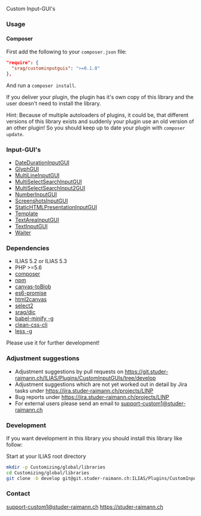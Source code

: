 Custom Input-GUI's

### Usage

#### Composer
First add the following to your `composer.json` file:
```json
"require": {
  "srag/custominputguis": ">=0.1.0"
},
```

And run a `composer install`.

If you deliver your plugin, the plugin has it's own copy of this library and the user doesn't need to install the library.

Hint: Because of multiple autoloaders of plugins, it could be, that different versions of this library exists and suddenly your plugin use an old version of an other plugin! So you should keep up to date your plugin with `composer update`.

### Input-GUI's
* [DateDurationInputGUI](./src/DateDurationInputGUI/doc/DateDurationInputGUI.md)
* [GlyphGUI](./src/GlyphGUI/doc/GlyphGUI.md)
* [MultiLineInputGUI](./src/MultiLineInputGUI/doc/MultiLineInputGUI.md)
* [MultiSelectSearchInputGUI](./src/MultiSelectSearchInputGUI/doc/MultiSelectSearchInputGUI.md)
* [MultiSelectSearchInput2GUI](./src/MultiSelectSearchInputGUI/doc/MultiSelectSearchInput2GUI.md)
* [NumberInputGUI](./src/NumberInputGUI/doc/NumberInputGUI.md)
* [ScreenshotsInputGUI](./src/ScreenshotsInputGUI/doc/ScreenshotsInputGUI.md)
* [StaticHTMLPresentationInputGUI](./src/StaticHTMLPresentationInputGUI/doc/StaticHTMLPresentationInputGUI.md)
* [Template](./src/Template/doc/Template.md)
* [TextAreaInputGUI](./src/TextAreaInputGUI/doc/TextAreaInputGUI.md)
* [TextInputGUI](./src/TextInputGUI/doc/TextInputGUI.md)
* [Waiter](./src/Waiter/doc/Waiter.md)

### Dependencies
* ILIAS 5.2 or ILIAS 5.3
* PHP >=5.6
* [composer](https://getcomposer.org)
* [npm](https://nodejs.org)
* [canvas-toBlob](https://www.npmjs.com/package/canvas-toBlob)
* [es6-promise](https://www.npmjs.com/package/es6-promise)
* [html2canvas](https://www.npmjs.com/package/html2canvas)
* [select2](https://www.npmjs.com/package/select2)
* [srag/dic](https://packagist.org/packages/srag/dic)
* [babel-minify -g](https://www.npmjs.com/package/babel-minify)
* [clean-css-cli](https://www.npmjs.com/package/clean-css-cli)
* [less -g](https://www.npmjs.com/package/less)

Please use it for further development!

### Adjustment suggestions
* Adjustment suggestions by pull requests on https://git.studer-raimann.ch/ILIAS/Plugins/CustomInputGUIs/tree/develop
* Adjustment suggestions which are not yet worked out in detail by Jira tasks under https://jira.studer-raimann.ch/projects/LINP
* Bug reports under https://jira.studer-raimann.ch/projects/LINP
* For external users please send an email to support-custom1@studer-raimann.ch

### Development
If you want development in this library you should install this library like follow:

Start at your ILIAS root directory
```bash
mkdir -p Customizing/global/libraries
cd Customizing/global/libraries
git clone -b develop git@git.studer-raimann.ch:ILIAS/Plugins/CustomInputGUIs.git CustomInputGUIs
```

### Contact
support-custom1@studer-raimann.ch
https://studer-raimann.ch
